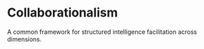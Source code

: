 # Collaborationalism
A common framework for structured intelligence facilitation across dimensions.
